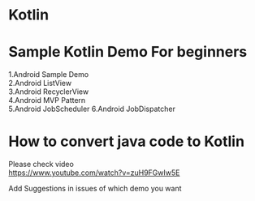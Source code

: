 # Kotlin
# Sample Kotlin Demo For beginners<br>
1.Android Sample Demo <br>
2.Android ListView<br>
3.Android RecyclerView<br>
4.Android MVP Pattern<br>
5.Android JobScheduler
6.Android JobDispatcher
# How to convert java code to Kotlin 
Please check video <br>
https://www.youtube.com/watch?v=zuH9FGwIw5E

Add Suggestions in issues of which demo you want 

